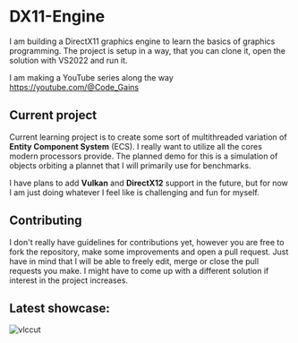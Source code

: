 # DX11-Engine

I am building a DirectX11 graphics engine to learn the basics of graphics programming. The project is setup in a way, that you can clone it, open the solution with VS2022 and run it.

I am making a YouTube series along the way https://youtube.com/@Code_Gains
## Current project
Current learning project is to create some sort of multithreaded variation of **Entity Component System** (ECS). I really want to utilize all the cores modern processors provide. The planned demo for this is a simulation of objects orbiting a plannet that I will primarily use for benchmarks.
  
I have plans to add **Vulkan** and **DirectX12** support in the future, but for now I am just doing whatever I feel like is challenging and fun for myself.
  
## Contributing
I don't really have guidelines for contributions yet, however you are free to fork the repository, make some improvements and open a pull request. Just have in mind that I will be able to freely edit, merge or close the pull requests you make. I might have to come up with a different solution if interest in the project increases.

## Latest showcase:
![vlccut](https://github.com/Code-Gains/DX11-Engine/assets/22920179/bbd7de8c-3de3-4311-8016-75cd538b8ef9)
